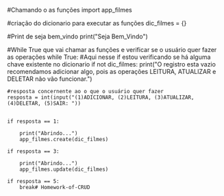 #Chamando o as funções
import app_filmes

#criação do dicionario para executar as funções
dic_filmes = {}

#Print de seja bem_vindo
print("Seja Bem_Vindo")

#While True que vai chamar as funções e verificar se o usuário  quer fazer as operações
while True:
    #Aqui nesse if estou verificando se há alguma chave existente no dicionario
    if not dic_filmes:
        print("O registro esta vazio recomendamos adicionar algo, pois as operações LEITURA, ATUALIZAR e DELETAR não vão funcionar.")

    #resposta concernente ao o que o usuário quer fazer
    resposta = int(input("(1)ADICIONAR, (2)LEITURA, (3)ATUALIZAR, (4)DELETAR, (5)SAIR: "))


    if resposta == 1:

        print("Abrindo...")
        app_filmes.create(dic_filmes)

    if resposta == 3:

        print("Abrindo...")
        app_filmes.update(dic_filmes)

    if resposta == 5:
        break# Homework-of-CRUD

